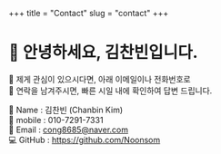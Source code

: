 +++
title = "Contact"
slug = "contact"
+++

# :art: 안녕하세요, 김찬빈입니다.
:butterfly: 제게 관심이 있으시다면, 아래 이메일이나 전화번호로  
:butterfly: 연락을 남겨주시면, 빠른 시일 내에 확인하여 답변 드립니다.

:name_badge: Name : 김찬빈 (Chanbin Kim)  
:iphone: mobile : 010-7291-7331  
:email: Email : cong8685@naver.com  
:computer: GitHub : https://github.com/Noonsom